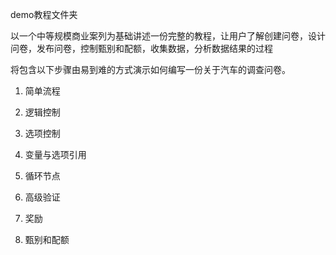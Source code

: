 demo教程文件夹

以一个中等规模商业案列为基础讲述一份完整的教程，让用户了解创建问卷，设计问卷，发布问卷，控制甄别和配额，收集数据，分析数据结果的过程



将包含以下步骤由易到难的方式演示如何编写一份关于汽车的调查问卷。

1. 简单流程

2. 逻辑控制

3. 选项控制

4. 变量与选项引用

5. 循环节点

5. 高级验证

6. 奖励

7. 甄别和配额